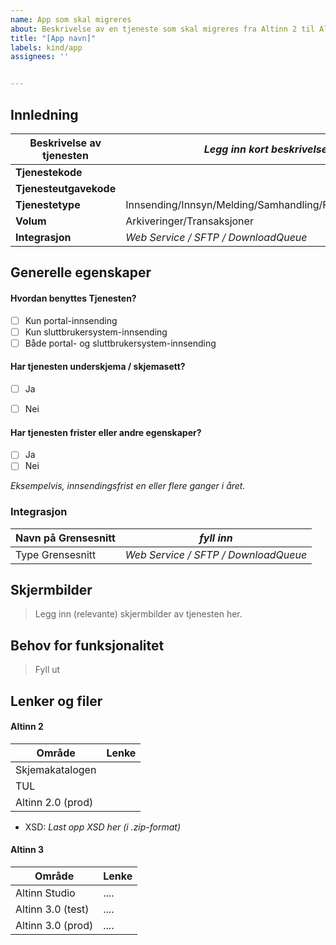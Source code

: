 ```yaml
---
name: App som skal migreres
about: Beskrivelse av en tjeneste som skal migreres fra Altinn 2 til Altinn 3
title: "[App navn]"
labels: kind/app
assignees: ''


---
```


## Innledning

 
 | Beskrivelse av tjenesten | _Legg inn kort beskrivelse_ |
| ------------- | ------------- |
| **Tjenestekode** |   |
| **Tjenesteutgavekode**  |  |
| **Tjenestetype**  | Innsending/Innsyn/Melding/Samhandling/Formidling/Annen  |
| **Volum**  | Arkiveringer/Transaksjoner  |
| **Integrasjon**  | _Web Service / SFTP / DownloadQueue_ |
 

## Generelle egenskaper

#### Hvordan benyttes Tjenesten?
- [ ] Kun portal-innsending
- [ ] Kun sluttbrukersystem-innsending
- [ ] Både portal- og sluttbrukersystem-innsending

#### Har tjenesten underskjema / skjemasett?
- [ ] Ja
- [ ] Nei


#### Har tjenesten frister eller andre egenskaper?
- [ ] Ja
- [ ] Nei

_Eksempelvis, innsendingsfrist en eller flere ganger i året._

### Integrasjon

| Navn på Grensesnitt| _fyll inn_ |
| ------------- | ------------- |
|Type Grensesnitt| _Web Service / SFTP / DownloadQueue_  |

## Skjermbilder
> Legg inn (relevante) skjermbilder av tjenesten her.

## Behov for funksjonalitet
> Fyll ut

## Lenker og filer

#### Altinn 2

| Område  | Lenke |
| ------------- | ------------- |
| Skjemakatalogen  |  |
| TUL  |   |
| Altinn 2.0 (prod)  |  |

- XSD: _Last opp XSD her (i .zip-format)_

#### Altinn 3

| Område  | Lenke |
| ------------- | ------------- |
| Altinn Studio  |  ....  |
| Altinn 3.0 (test)  |  ....  |
| Altinn 3.0 (prod)  | .... |
